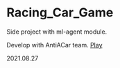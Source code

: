 # Racing_Car_Game
Side project with ml-agent module.

Develop with AntiACar team.
[Play](ianyang66.github.io/Racing_Car_Game)

2021.08.27
